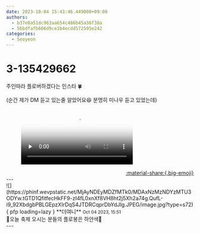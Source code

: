 ```yaml
---
date: 2023-10-04 15:43:46.449000+09:00
authors:
  - b37e0a51dc963aa654c486b45a36f38a
  - 56bdfafb606d9ce1b4ecdd572595e242
categories:
  - Seoyeon
---
```


# 3-135429662

<div class="post-container" markdown="1">
<div class="content-container md-sidebar__scrollwrap" markdown="1">

주인따라 플로버하겠다는 인스타 🍀<br><br>(순간 제가 DM 듣고 있는줄 알았어요😆 분명히 미나우 듣고 있었는데)

<figure markdown="1">
<video controls="controls" preload="none" poster="/assets/videos/weverse_3-863543-thumb.jpg">
<source src="/assets/videos/weverse_3-863543.mp4#t=1" type="video/mp4">
Your browser does not support the video tag.
</video>
</figure>


</div>
</div>

<div style="text-align: right;" markdown="1">
<a href="https://weverse.io/fromis9/fanpost/3-135429662" style="text-align: right;">:material-share:{.big-emoji}</a>
</div>
---

<div class="comments-container md-sidebar__scrollwrap" markdown="1">
<div class="comment" markdown="1">
<div class='id-container' markdown="1">
![](https://phinf.wevpstatic.net/MjAyNDEyMDZfMTk0/MDAxNzMzNDYzMTU3ODYw.tGTD1QfitfecHkFF9-zI4fL0xnXf8VH8ht2j5Xh2a74g.QufL-i9_92XbdgbPBLGEpzXIrDqS4JTDRCqprDbYdJIg.JPEG/image.jpg?type=s72){ pfp loading=lazy }
**<span class="artist">더여니</span>** <small>Oct 04 2023, 15:51</small><br>
</div>
<div class='comment-body' markdown="1">
🤍오늘 축제 오시는 분들의 플로봉은 하얀색🤍
</div>
</div>
</div>
---
